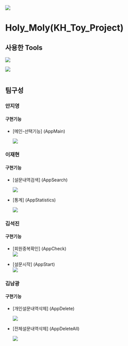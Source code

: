 <img src="https://capsule-render.vercel.app/api?type=waving&color=auto&height=200&section=header&text=Holy_Moly(KH_Toy_Project)&fontSize=50" />


# Holy_Moly(KH_Toy_Project)  
## 사용한 Tools
<img src="https://img.shields.io/badge/VSCODE-007ACC?style=flat-square&logo=Visual Studio Code&logoColor=007ACC"/>   

<img src="https://img.shields.io/badge/MySQL-4479A1?style=flat-square&logo=
MySQL&logoColor=4479A1"/>    



<img src=""/>

## 팀구성

### 안지영
#### 구현기능
- [메인-선택기능] (AppMain)

   <a href="링크"><img src="https://img.shields.io/badge/%EB%A9%94%EC%9D%B8__%EC%84%A0%ED%83%9D-%EC%9D%B4%EB%8F%99-blue"/></a>

### 이재현  
#### 구현기능

- [설문내역검색] (AppSearch)

   <a href="링크"><img src="https://img.shields.io/badge/%EC%84%A4%EB%AC%B8%EB%82%B4%EC%97%AD%EA%B2%80%EC%83%89-%EC%9D%B4%EB%8F%99-yellow"/></a>

- [통계] (AppStatistics)

   <a href="링크"><img src="https://img.shields.io/badge/%ED%86%B5%EA%B3%84-%EC%9D%B4%EB%8F%99-yellow"/></a>

### 김석진  
#### 구현기능

- [회원중복확인] (AppCheck)  
<a href="링크"><img src="https://img.shields.io/badge/%ED%9A%8C%EC%9B%90%EC%A4%91%EB%B3%B5%ED%99%95%EC%9D%B8-%EC%9D%B4%EB%8F%99-orange"/></a>

- [설문시작] (AppStart)  
<a href="링크"><img src="https://img.shields.io/badge/%EC%84%A4%EB%AC%B8%EC%8B%9C%EC%9E%91-%EC%9D%B4%EB%8F%99-orange"/></a>

### 김남광  
#### 구현기능
- [개인설문내역삭제] (AppDelete)

   <a href="링크"><img src="https://img.shields.io/badge/%EA%B0%9C%EC%9D%B8%EC%84%A4%EB%AC%B8%EB%82%B4%EC%97%AD%EC%82%AD%EC%A0%9C-%EC%9D%B4%EB%8F%99-green"/></a>

- [전체설문내역삭제] (AppDeleteAll)

   <a href="링크"><img src="https://img.shields.io/badge/%EC%A0%84%EC%B2%B4%EC%84%A4%EB%AC%B8%EB%82%B4%EC%97%AD%EC%82%AD%EC%A0%9C-%EC%9D%B4%EB%8F%99-green"/></a>
